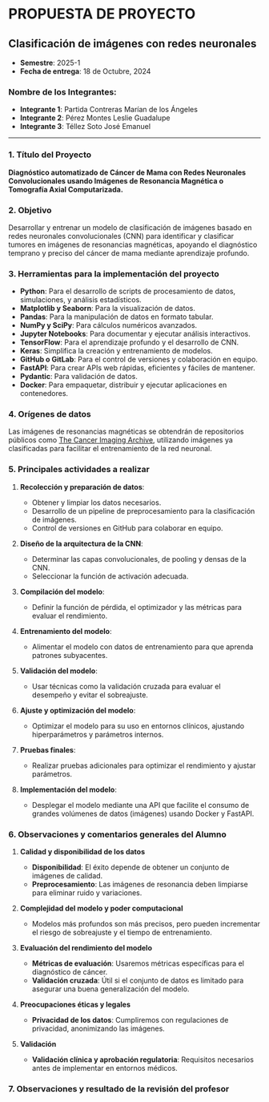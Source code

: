 # PROPUESTA DE PROYECTO

## Clasificación de imágenes con redes neuronales
- **Semestre**: 2025-1  
- **Fecha de entrega**: 18 de Octubre, 2024

### Nombre de los Integrantes:
- **Integrante 1**: Partida Contreras Marían de los Ángeles
- **Integrante 2**: Pérez Montes Leslie Guadalupe
- **Integrante 3**: Téllez Soto José Emanuel

---

### 1. Título del Proyecto
**Diagnóstico automatizado de Cáncer de Mama con Redes Neuronales Convolucionales usando Imágenes de Resonancia Magnética o Tomografía Axial Computarizada.**

### 2. Objetivo
Desarrollar y entrenar un modelo de clasificación de imágenes basado en redes neuronales convolucionales (CNN) para identificar y clasificar tumores en imágenes de resonancias magnéticas, apoyando el diagnóstico temprano y preciso del cáncer de mama mediante aprendizaje profundo.

### 3. Herramientas para la implementación del proyecto
- **Python**: Para el desarrollo de scripts de procesamiento de datos, simulaciones, y análisis estadísticos.
- **Matplotlib y Seaborn**: Para la visualización de datos.
- **Pandas**: Para la manipulación de datos en formato tabular.
- **NumPy y SciPy**: Para cálculos numéricos avanzados.
- **Jupyter Notebooks**: Para documentar y ejecutar análisis interactivos.
- **TensorFlow**: Para el aprendizaje profundo y el desarrollo de CNN.
- **Keras**: Simplifica la creación y entrenamiento de modelos.
- **GitHub o GitLab**: Para el control de versiones y colaboración en equipo.
- **FastAPI**: Para crear APIs web rápidas, eficientes y fáciles de mantener.
- **Pydantic**: Para validación de datos.
- **Docker**: Para empaquetar, distribuir y ejecutar aplicaciones en contenedores.

### 4. Orígenes de datos
Las imágenes de resonancias magnéticas se obtendrán de repositorios públicos como [The Cancer Imaging Archive](https://www.cancerimagingarchive.net/browse-collections/), utilizando imágenes ya clasificadas para facilitar el entrenamiento de la red neuronal.

### 5. Principales actividades a realizar

1. **Recolección y preparación de datos**:
   - Obtener y limpiar los datos necesarios.
   - Desarrollo de un pipeline de preprocesamiento para la clasificación de imágenes.
   - Control de versiones en GitHub para colaborar en equipo.

2. **Diseño de la arquitectura de la CNN**:
   - Determinar las capas convolucionales, de pooling y densas de la CNN.
   - Seleccionar la función de activación adecuada.

3. **Compilación del modelo**:
   - Definir la función de pérdida, el optimizador y las métricas para evaluar el rendimiento.

4. **Entrenamiento del modelo**:
   - Alimentar el modelo con datos de entrenamiento para que aprenda patrones subyacentes.

5. **Validación del modelo**:
   - Usar técnicas como la validación cruzada para evaluar el desempeño y evitar el sobreajuste.

6. **Ajuste y optimización del modelo**:
   - Optimizar el modelo para su uso en entornos clínicos, ajustando hiperparámetros y parámetros internos.

7. **Pruebas finales**:
   - Realizar pruebas adicionales para optimizar el rendimiento y ajustar parámetros.

8. **Implementación del modelo**:
   - Desplegar el modelo mediante una API que facilite el consumo de grandes volúmenes de datos (imágenes) usando Docker y FastAPI.

### 6. Observaciones y comentarios generales del Alumno

1. **Calidad y disponibilidad de los datos**
   - **Disponibilidad**: El éxito depende de obtener un conjunto de imágenes de calidad.
   - **Preprocesamiento**: Las imágenes de resonancia deben limpiarse para eliminar ruido y variaciones.

2. **Complejidad del modelo y poder computacional**
   - Modelos más profundos son más precisos, pero pueden incrementar el riesgo de sobreajuste y el tiempo de entrenamiento.

3. **Evaluación del rendimiento del modelo**
   - **Métricas de evaluación**: Usaremos métricas específicas para el diagnóstico de cáncer.
   - **Validación cruzada**: Útil si el conjunto de datos es limitado para asegurar una buena generalización del modelo.

4. **Preocupaciones éticas y legales**
   - **Privacidad de los datos**: Cumpliremos con regulaciones de privacidad, anonimizando las imágenes.

5. **Validación**
   - **Validación clínica y aprobación regulatoria**: Requisitos necesarios antes de implementar en entornos médicos.

### 7. Observaciones y resultado de la revisión del profesor

